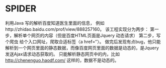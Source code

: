 SPIDER
======

利用Java 写的解析百度知道医生里面的信息， 例如http://zhidao.baidu.com/prof/view/888257160。 该工程实现分为两步： 第一步，解析单个网页的内容（但是百度HTML页面是Jquery 动态请求） 第二步，写个爬虫 给个入口网址，爬取合适标签〈a href=‘’〉。
做完后发现有点bug，他只能解析到一个网页里面的静态数据，而像百度网页里面的数据是动态的，是Jquery发送Ajax请求动态获取的。
只能解析静态网页中的内，比如 http://chenenguo.haodf.com/ 这样的，数据不是动态的。
